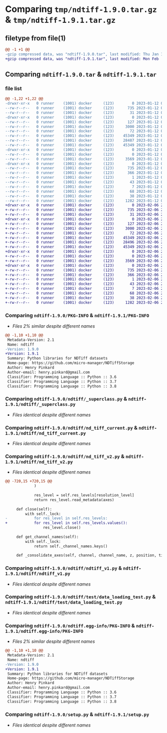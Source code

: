 # Comparing `tmp/ndtiff-1.9.0.tar.gz` & `tmp/ndtiff-1.9.1.tar.gz`

## filetype from file(1)

```diff
@@ -1 +1 @@
-gzip compressed data, was "ndtiff-1.9.0.tar", last modified: Thu Jan 12 00:50:13 2023, max compression
+gzip compressed data, was "ndtiff-1.9.1.tar", last modified: Mon Feb  6 21:29:19 2023, max compression
```

## Comparing `ndtiff-1.9.0.tar` & `ndtiff-1.9.1.tar`

### file list

```diff
@@ -1,22 +1,22 @@
-drwxr-xr-x   0 runner    (1001) docker     (123)        0 2023-01-12 00:50:13.085492 ndtiff-1.9.0/
--rw-r--r--   0 runner    (1001) docker     (123)      735 2023-01-12 00:50:13.085492 ndtiff-1.9.0/PKG-INFO
--rw-r--r--   0 runner    (1001) docker     (123)       31 2023-01-12 00:50:00.000000 ndtiff-1.9.0/README.md
-drwxr-xr-x   0 runner    (1001) docker     (123)        0 2023-01-12 00:50:13.085492 ndtiff-1.9.0/ndtiff/
--rw-r--r--   0 runner    (1001) docker     (123)      127 2023-01-12 00:50:00.000000 ndtiff-1.9.0/ndtiff/__init__.py
--rw-r--r--   0 runner    (1001) docker     (123)     3000 2023-01-12 00:50:00.000000 ndtiff-1.9.0/ndtiff/_superclass.py
--rw-r--r--   0 runner    (1001) docker     (123)       72 2023-01-12 00:50:00.000000 ndtiff-1.9.0/ndtiff/_version.py
--rw-r--r--   0 runner    (1001) docker     (123)    45349 2023-01-12 00:50:00.000000 ndtiff-1.9.0/ndtiff/nd_tiff_current.py
--rw-r--r--   0 runner    (1001) docker     (123)    28487 2023-01-12 00:50:00.000000 ndtiff-1.9.0/ndtiff/nd_tiff_v2.py
--rw-r--r--   0 runner    (1001) docker     (123)    45349 2023-01-12 00:50:00.000000 ndtiff-1.9.0/ndtiff/ndtiff_v1.py
-drwxr-xr-x   0 runner    (1001) docker     (123)        0 2023-01-12 00:50:13.085492 ndtiff-1.9.0/ndtiff/test/
--rw-r--r--   0 runner    (1001) docker     (123)        0 2023-01-12 00:50:00.000000 ndtiff-1.9.0/ndtiff/test/__init__.py
--rw-r--r--   0 runner    (1001) docker     (123)     3569 2023-01-12 00:50:00.000000 ndtiff-1.9.0/ndtiff/test/data_loading_test.py
-drwxr-xr-x   0 runner    (1001) docker     (123)        0 2023-01-12 00:50:13.085492 ndtiff-1.9.0/ndtiff.egg-info/
--rw-r--r--   0 runner    (1001) docker     (123)      735 2023-01-12 00:50:12.000000 ndtiff-1.9.0/ndtiff.egg-info/PKG-INFO
--rw-r--r--   0 runner    (1001) docker     (123)      366 2023-01-12 00:50:13.000000 ndtiff-1.9.0/ndtiff.egg-info/SOURCES.txt
--rw-r--r--   0 runner    (1001) docker     (123)        1 2023-01-12 00:50:12.000000 ndtiff-1.9.0/ndtiff.egg-info/dependency_links.txt
--rw-r--r--   0 runner    (1001) docker     (123)       43 2023-01-12 00:50:12.000000 ndtiff-1.9.0/ndtiff.egg-info/requires.txt
--rw-r--r--   0 runner    (1001) docker     (123)        7 2023-01-12 00:50:12.000000 ndtiff-1.9.0/ndtiff.egg-info/top_level.txt
--rw-r--r--   0 runner    (1001) docker     (123)       68 2023-01-12 00:50:00.000000 ndtiff-1.9.0/pyproject.toml
--rw-r--r--   0 runner    (1001) docker     (123)       38 2023-01-12 00:50:13.085492 ndtiff-1.9.0/setup.cfg
--rw-r--r--   0 runner    (1001) docker     (123)     1282 2023-01-12 00:50:00.000000 ndtiff-1.9.0/setup.py
+drwxr-xr-x   0 runner    (1001) docker     (123)        0 2023-02-06 21:29:19.118307 ndtiff-1.9.1/
+-rw-r--r--   0 runner    (1001) docker     (123)      735 2023-02-06 21:29:19.118307 ndtiff-1.9.1/PKG-INFO
+-rw-r--r--   0 runner    (1001) docker     (123)       31 2023-02-06 21:29:08.000000 ndtiff-1.9.1/README.md
+drwxr-xr-x   0 runner    (1001) docker     (123)        0 2023-02-06 21:29:19.114307 ndtiff-1.9.1/ndtiff/
+-rw-r--r--   0 runner    (1001) docker     (123)      127 2023-02-06 21:29:08.000000 ndtiff-1.9.1/ndtiff/__init__.py
+-rw-r--r--   0 runner    (1001) docker     (123)     3000 2023-02-06 21:29:08.000000 ndtiff-1.9.1/ndtiff/_superclass.py
+-rw-r--r--   0 runner    (1001) docker     (123)       72 2023-02-06 21:29:08.000000 ndtiff-1.9.1/ndtiff/_version.py
+-rw-r--r--   0 runner    (1001) docker     (123)    45349 2023-02-06 21:29:08.000000 ndtiff-1.9.1/ndtiff/nd_tiff_current.py
+-rw-r--r--   0 runner    (1001) docker     (123)    28496 2023-02-06 21:29:08.000000 ndtiff-1.9.1/ndtiff/nd_tiff_v2.py
+-rw-r--r--   0 runner    (1001) docker     (123)    45349 2023-02-06 21:29:08.000000 ndtiff-1.9.1/ndtiff/ndtiff_v1.py
+drwxr-xr-x   0 runner    (1001) docker     (123)        0 2023-02-06 21:29:19.118307 ndtiff-1.9.1/ndtiff/test/
+-rw-r--r--   0 runner    (1001) docker     (123)        0 2023-02-06 21:29:08.000000 ndtiff-1.9.1/ndtiff/test/__init__.py
+-rw-r--r--   0 runner    (1001) docker     (123)     3569 2023-02-06 21:29:08.000000 ndtiff-1.9.1/ndtiff/test/data_loading_test.py
+drwxr-xr-x   0 runner    (1001) docker     (123)        0 2023-02-06 21:29:19.118307 ndtiff-1.9.1/ndtiff.egg-info/
+-rw-r--r--   0 runner    (1001) docker     (123)      735 2023-02-06 21:29:19.000000 ndtiff-1.9.1/ndtiff.egg-info/PKG-INFO
+-rw-r--r--   0 runner    (1001) docker     (123)      366 2023-02-06 21:29:19.000000 ndtiff-1.9.1/ndtiff.egg-info/SOURCES.txt
+-rw-r--r--   0 runner    (1001) docker     (123)        1 2023-02-06 21:29:19.000000 ndtiff-1.9.1/ndtiff.egg-info/dependency_links.txt
+-rw-r--r--   0 runner    (1001) docker     (123)       43 2023-02-06 21:29:19.000000 ndtiff-1.9.1/ndtiff.egg-info/requires.txt
+-rw-r--r--   0 runner    (1001) docker     (123)        7 2023-02-06 21:29:19.000000 ndtiff-1.9.1/ndtiff.egg-info/top_level.txt
+-rw-r--r--   0 runner    (1001) docker     (123)       68 2023-02-06 21:29:08.000000 ndtiff-1.9.1/pyproject.toml
+-rw-r--r--   0 runner    (1001) docker     (123)       38 2023-02-06 21:29:19.118307 ndtiff-1.9.1/setup.cfg
+-rw-r--r--   0 runner    (1001) docker     (123)     1282 2023-02-06 21:29:08.000000 ndtiff-1.9.1/setup.py
```

### Comparing `ndtiff-1.9.0/PKG-INFO` & `ndtiff-1.9.1/PKG-INFO`

 * *Files 2% similar despite different names*

```diff
@@ -1,10 +1,10 @@
 Metadata-Version: 2.1
 Name: ndtiff
-Version: 1.9.0
+Version: 1.9.1
 Summary: Python libraries for NDTiff datasets
 Home-page: https://github.com/micro-manager/NDTiffStorage
 Author: Henry Pinkard
 Author-email: henry.pinkard@gmail.com
 Classifier: Programming Language :: Python :: 3.6
 Classifier: Programming Language :: Python :: 3.7
 Classifier: Programming Language :: Python :: 3.8
```

### Comparing `ndtiff-1.9.0/ndtiff/_superclass.py` & `ndtiff-1.9.1/ndtiff/_superclass.py`

 * *Files identical despite different names*

### Comparing `ndtiff-1.9.0/ndtiff/nd_tiff_current.py` & `ndtiff-1.9.1/ndtiff/nd_tiff_current.py`

 * *Files identical despite different names*

### Comparing `ndtiff-1.9.0/ndtiff/nd_tiff_v2.py` & `ndtiff-1.9.1/ndtiff/nd_tiff_v2.py`

 * *Files identical despite different names*

```diff
@@ -720,15 +720,15 @@
             )
 
             res_level = self.res_levels[resolution_level]
             return res_level.read_metadata(axes)
 
     def close(self):
         with self._lock:
-            for res_level in self.res_levels:
+            for res_level in self.res_levels.values():
                 res_level.close()
 
     def get_channel_names(self):
         with self._lock:
             return self._channel_names.keys()
 
     def _consolidate_axes(self, channel, channel_name, z, position, time, row, col, kwargs):
```

### Comparing `ndtiff-1.9.0/ndtiff/ndtiff_v1.py` & `ndtiff-1.9.1/ndtiff/ndtiff_v1.py`

 * *Files identical despite different names*

### Comparing `ndtiff-1.9.0/ndtiff/test/data_loading_test.py` & `ndtiff-1.9.1/ndtiff/test/data_loading_test.py`

 * *Files identical despite different names*

### Comparing `ndtiff-1.9.0/ndtiff.egg-info/PKG-INFO` & `ndtiff-1.9.1/ndtiff.egg-info/PKG-INFO`

 * *Files 2% similar despite different names*

```diff
@@ -1,10 +1,10 @@
 Metadata-Version: 2.1
 Name: ndtiff
-Version: 1.9.0
+Version: 1.9.1
 Summary: Python libraries for NDTiff datasets
 Home-page: https://github.com/micro-manager/NDTiffStorage
 Author: Henry Pinkard
 Author-email: henry.pinkard@gmail.com
 Classifier: Programming Language :: Python :: 3.6
 Classifier: Programming Language :: Python :: 3.7
 Classifier: Programming Language :: Python :: 3.8
```

### Comparing `ndtiff-1.9.0/setup.py` & `ndtiff-1.9.1/setup.py`

 * *Files identical despite different names*

